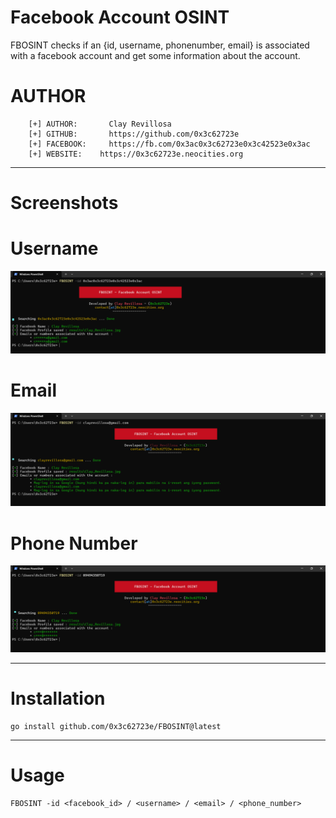 # Facebook Account OSINT

FBOSINT checks if an {id, username, phonenumber, email} is associated with a facebook account and get some information about the account.

# AUTHOR 
```
    [+] AUTHOR:       Clay Revillosa
    [+] GITHUB:       https://github.com/0x3c62723e
    [+] FACEBOOK:     https://fb.com/0x3ac0x3c62723e0x3c42523e0x3ac
    [+] WEBSITE:    https://0x3c62723e.neocities.org
```
---

# Screenshots

# Username

![Windows](https://raw.githubusercontent.com/0x3c62723e/FBOSINT/main/username.png)

# Email
![Windows](https://raw.githubusercontent.com/0x3c62723e/FBOSINT/main/email.png)

# Phone Number
![Windows](https://raw.githubusercontent.com/0x3c62723e/FBOSINT/main/phone-number.png)




---
# Installation
```
go install github.com/0x3c62723e/FBOSINT@latest
```
---

# Usage

```
FBOSINT -id <facebook_id> / <username> / <email> / <phone_number>
```
